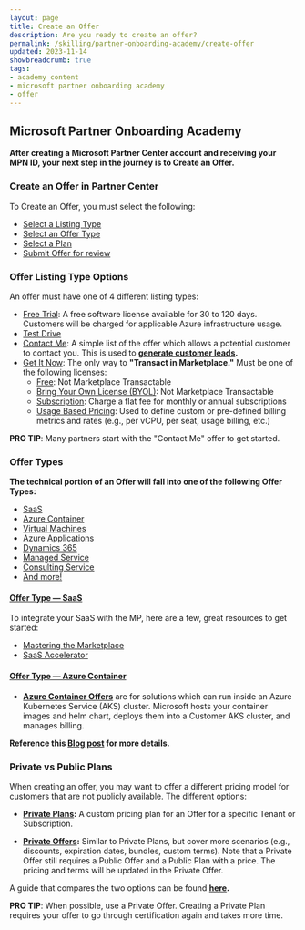 ```yaml
---
layout: page
title: Create an Offer
description: Are you ready to create an offer?
permalink: /skilling/partner-onboarding-academy/create-offer
updated: 2023-11-14
showbreadcrumb: true
tags: 
- academy content
- microsoft partner onboarding academy
- offer
---
```


## Microsoft Partner Onboarding Academy

**After creating a Microsoft Partner Center account and receiving your MPN ID, your next step in the journey is to Create an Offer.**

### Create an Offer in Partner Center

To Create an Offer, you must select the following:

- [Select a Listing Type](https://learn.microsoft.com/en-us/partner-center/marketplace/determine-your-listing-type)
- [Select an Offer Type](https://learn.microsoft.com/en-us/partner-center/marketplace/publisher-guide-by-offer-type)
- [Select a Plan](https://learn.microsoft.com/en-us/partner-center/pricing-and-offers)
- [Submit Offer for review](https://learn.microsoft.com/en-us/partner-center/marketplace/review-publish-offer)

### Offer Listing Type Options

An offer must have one of 4 different listing types:

- [Free Trial](https://learn.microsoft.com/en-us/partner-center/marketplace/determine-your-listing-type#free-trial): A free software license available for 30 to 120 days. Customers will be charged for applicable Azure infrastructure usage.
- [Test Drive](https://learn.microsoft.com/en-us/partner-center/marketplace/determine-your-listing-type#test-drive)
- [Contact Me](https://learn.microsoft.com/en-us/partner-center/marketplace/determine-your-listing-type#contact-me): A simple list of the offer which allows a potential customer to contact you. This is used to **[generate customer leads](https://learn.microsoft.com/en-us/partner-center/marketplace/partner-center-portal/commercial-marketplace-get-customer-leads).**
- [Get It Now](https://learn.microsoft.com/en-us/partner-center/marketplace/determine-your-listing-type#get-it-now): The only way to **"Transact in Marketplace."** Must be one of the following licenses:
    - [Free](https://learn.microsoft.com/en-us/partner-center/marketplace/determine-your-listing-type#get-it-now-free): Not Marketplace Transactable
    - [Bring Your Own License (BYOL)](https://learn.microsoft.com/en-us/partner-center/marketplace/determine-your-listing-type#bring-your-own-license-byol): Not Marketplace Transactable
    - [Subscription](https://learn.microsoft.com/en-us/partner-center/marketplace/determine-your-listing-type#subscription): Charge a flat fee for monthly or annual subscriptions
    - [Usage Based Pricing](https://learn.microsoft.com/en-us/partner-center/marketplace/determine-your-listing-type#usage-based-pricing): Used to define custom or pre-defined billing metrics and rates (e.g., per vCPU, per seat, usage billing, etc.)
 
__PRO TIP__: Many partners start with the "Contact Me" offer to get started.

### Offer Types

**The technical portion of an Offer will fall into one of the following Offer Types:**

- [SaaS](https://learn.microsoft.com/en-us/partner-center/marketplace/plan-saas-offer)
- [Azure Container](https://learn.microsoft.com/en-us/partner-center/marketplace/marketplace-containers)
- [Virtual Machines](https://learn.microsoft.com/en-us/partner-center/marketplace/marketplace-virtual-machines)
- [Azure Applications](https://learn.microsoft.com/en-us/partner-center/marketplace/plan-azure-application-offer)
- [Dynamics 365](https://learn.microsoft.com/en-us/partner-center/marketplace/marketplace-dynamics-365)
- [Managed Service](https://learn.microsoft.com/en-us/partner-center/marketplace/plan-managed-service-offer)
- [Consulting Service](https://learn.microsoft.com/en-us/partner-center/marketplace/plan-consulting-service-offer)
- [And more!](https://learn.microsoft.com/en-us/partner-center/marketplace/publisher-guide-by-offer-type#list-of-offer-types)

#### [Offer Type — SaaS](https://learn.microsoft.com/en-us/partner-center/marketplace/plan-saas-offer)

To integrate your SaaS with the MP, here are a few, great resources to get started:

- [Mastering the Marketplace](https://microsoft.github.io/Mastering-the-Marketplace/saas/tech-topics/)
- [SaaS Accelerator](https://microsoft.github.io/Mastering-the-Marketplace/saas-accelerator/)

#### [Offer Type — Azure Container](https://learn.microsoft.com/en-us/partner-center/marketplace/marketplace-containers) 

- **[Azure Container Offers](https://learn.microsoft.com/en-us/partner-center/marketplace/azure-container-technical-assets-kubernetes)** are for solutions which can run inside an Azure Kubernetes Service (AKS) cluster. Microsoft hosts your container images and helm chart, deploys them into a Customer AKS cluster, and manages billing.

**Reference this [Blog post](https://aka.ms/k8sapps) for more details.**

### Private vs Public Plans

When creating an offer, you may want to offer a different pricing model for customers that are not publicly available. The different options:

- **[Private Plans](https://learn.microsoft.com/en-us/marketplace/private-plans):** A custom pricing plan for an Offer for a specific Tenant or Subscription.

- **[Private Offers](https://learn.microsoft.com/en-us/partner-center/marketplace/isv-customer):** Similar to Private Plans, but cover more scenarios (e.g., discounts, expiration dates, bundles, custom terms). Note that a Private Offer still requires a Public Offer and a Public Plan with a price. The pricing and terms will be updated in the Private Offer.

A guide that compares the two options can be found **[here](https://learn.microsoft.com/en-us/partner-center/marketplace/isv-customer-faq).**

__PRO TIP__: When possible, use a Private Offer. Creating a Private Plan requires your offer to go through certification again and takes more time.